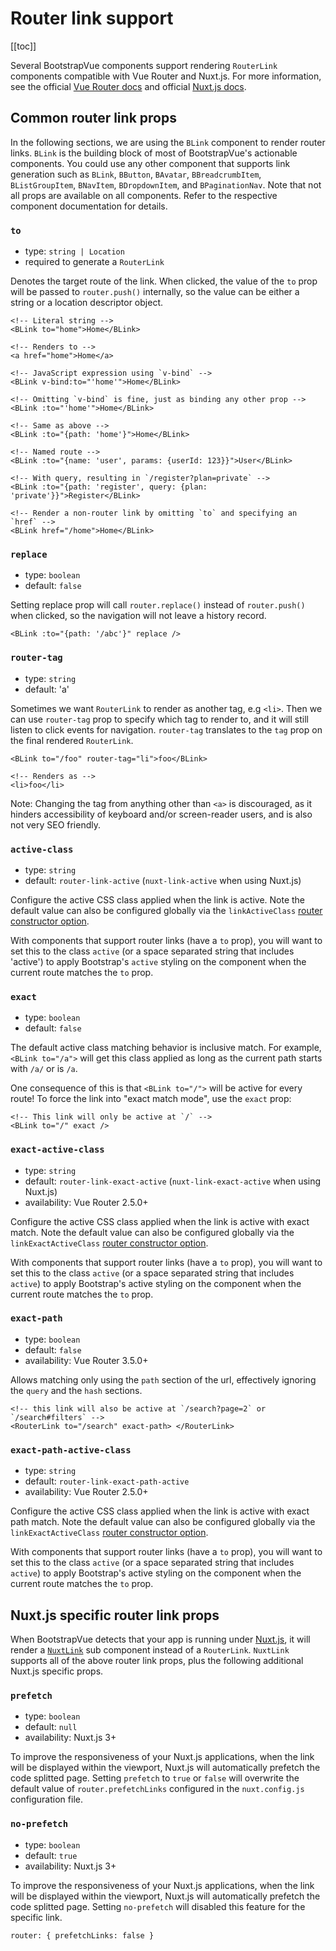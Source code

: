 # Router link support

<ContentsSidebar>

[[toc]]

</ContentsSidebar>
<div class="lead mb-5">

Several BootstrapVue components support rendering `RouterLink` components compatible with Vue Router and Nuxt.js. For more information, see the official [Vue Router docs](https://router.vuejs.org) and official [Nuxt.js docs](https://nuxt.com/docs/api/components/nuxt-link#props).

</div>

## Common router link props

In the following sections, we are using the `BLink` component to render router links. `BLink` is the building block of most of BootstrapVue's actionable components. You could use any other component that supports link generation such as `BLink`, `BButton`, `BAvatar`, `BBreadcrumbItem`, `BListGroupItem`, `BNavItem`, `BDropdownItem`, and `BPaginationNav`. Note that not all props are available on all components. Refer to the respective component documentation for details.

### `to`

- type: `string | Location`
- required to generate a `RouterLink`

Denotes the target route of the link. When clicked, the value of the `to` prop will be passed to `router.push()` internally, so the value can be either a string or a location descriptor object.

<HighlightCard>

```vue
<!-- Literal string -->
<BLink to="home">Home</BLink>

<!-- Renders to -->
<a href="home">Home</a>

<!-- JavaScript expression using `v-bind` -->
<BLink v-bind:to="'home'">Home</BLink>

<!-- Omitting `v-bind` is fine, just as binding any other prop -->
<BLink :to="'home'">Home</BLink>

<!-- Same as above -->
<BLink :to="{path: 'home'}">Home</BLink>

<!-- Named route -->
<BLink :to="{name: 'user', params: {userId: 123}}">User</BLink>

<!-- With query, resulting in `/register?plan=private` -->
<BLink :to="{path: 'register', query: {plan: 'private'}}">Register</BLink>

<!-- Render a non-router link by omitting `to` and specifying an `href` -->
<BLink href="/home">Home</BLink>
```

</HighlightCard>

### `replace`

- type: `boolean`
- default: `false`

Setting replace prop will call `router.replace()` instead of `router.push()` when clicked, so the navigation will not leave a history record.

<HighlightCard>

```vue
<BLink :to="{path: '/abc'}" replace />
```

</HighlightCard>

### `router-tag`

- type: `string`
- default: 'a'

Sometimes we want `RouterLink` to render as another tag, e.g `<li>`. Then we can use `router-tag` prop to specify which tag to render to, and it will still listen to click events for navigation. `router-tag` translates to the `tag` prop on the final rendered `RouterLink`.

<HighlightCard>

```vue
<BLink to="/foo" router-tag="li">foo</BLink>

<!-- Renders as -->
<li>foo</li>
```

</HighlightCard>

<BAlert variant="info" :model-value="true" class="my-5">

Note: Changing the tag from anything other than `<a>` is discouraged, as it hinders accessibility of keyboard and/or screen-reader users, and is also not very SEO friendly.

</BAlert>

### `active-class`

- type: `string`
- default: `router-link-active` (`nuxt-link-active` when using Nuxt.js)

Configure the active CSS class applied when the link is active. Note the default value can also be configured globally via the `linkActiveClass` [router constructor option](https://router.vuejs.org/api/#linkactiveclass).

With components that support router links (have a `to` prop), you will want to set this to the class `active` (or a space separated string that includes 'active') to apply Bootstrap's `active` styling on the component when the current route matches the `to` prop.

### `exact`

- type: `boolean`
- default: `false`

The default active class matching behavior is inclusive match. For example, `<BLink to="/a">` will get this class applied as long as the current path starts with `/a/` or is `/a`.

One consequence of this is that `<BLink to="/">` will be active for every route! To force the link into "exact match mode", use the `exact` prop:

<HighlightCard>

```vue
<!-- This link will only be active at `/` -->
<BLink to="/" exact />
```

</HighlightCard>

### `exact-active-class`

- type: `string`
- default: `router-link-exact-active` (`nuxt-link-exact-active` when using Nuxt.js)
- availability: Vue Router 2.5.0+

Configure the active CSS class applied when the link is active with exact match. Note the default value can also be configured globally via the `linkExactActiveClass` [router constructor option](https://router.vuejs.org/api/#linkexactactiveclass).

With components that support router links (have a `to` prop), you will want to set this to the class `active` (or a space separated string that includes `active`) to apply Bootstrap's active styling on the component when the current route matches the `to` prop.

### `exact-path`

- type: `boolean`
- default: `false`
- availability: Vue Router 3.5.0+

Allows matching only using the `path` section of the url, effectively ignoring the `query` and the `hash` sections.

<HighlightCard>

```vue
<!-- this link will also be active at `/search?page=2` or `/search#filters` -->
<RouterLink to="/search" exact-path> </RouterLink>
```

</HighlightCard>

### `exact-path-active-class`

- type: `string`
- default: `router-link-exact-path-active`
- availability: Vue Router 2.5.0+

Configure the active CSS class applied when the link is active with exact path match. Note the default value can also be configured globally via the `linkExactActiveClass` [router constructor option](https://router.vuejs.org/api/#linkexactactiveclass).

With components that support router links (have a `to` prop), you will want to set this to the class `active` (or a space separated string that includes `active`) to apply Bootstrap's active styling on the component when the current route matches the `to` prop.

## Nuxt.js specific router link props

<NotYetImplemented/>

When BootstrapVue detects that your app is running under [Nuxt.js](https://nuxt.com), it will render a [`NuxtLink`](https://nuxt.com/docs/api/components/nuxt-link#nuxtlink) sub component instead of a `RouterLink`. `NuxtLink` supports all of the above router link props, plus the following additional Nuxt.js specific props.

### `prefetch`

- type: `boolean`
- default: `null`
- availability: Nuxt.js 3+

To improve the responsiveness of your Nuxt.js applications, when the link will be displayed within the viewport, Nuxt.js will automatically prefetch the code splitted page. Setting `prefetch` to `true` or `false` will overwrite the default value of `router.prefetchLinks` configured in the `nuxt.config.js` configuration file.

### `no-prefetch`

- type: `boolean`
- default: `true`
- availability: Nuxt.js 3+

To improve the responsiveness of your Nuxt.js applications, when the link will be displayed within the viewport, Nuxt.js will automatically prefetch the code splitted page. Setting `no-prefetch` will disabled this feature for the specific link.

<HighlightCard>

```vue
router: { prefetchLinks: false }
```

</HighlightCard>

<script setup lang="ts">
import HighlightCard from '../../components/HighlightCard.vue'
import ContentsSidebar from '../../components/ContentsSidebar.vue'
import NotYetImplemented from '../../components/NotYetImplemented.vue'
import {BAlert} from 'bootstrap-vue-next'
</script>
